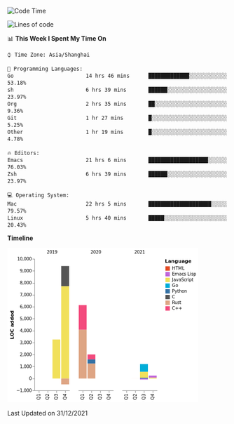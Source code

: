 <!--START_SECTION:waka-->
![Code Time](http://img.shields.io/badge/Code%20Time-545%20hrs%2054%20mins-blue)

![Lines of code](https://img.shields.io/badge/From%20Hello%20World%20I%27ve%20Written-22%20Thousand%20lines%20of%20code-blue)

📊 **This Week I Spent My Time On** 

```text
⌚︎ Time Zone: Asia/Shanghai

💬 Programming Languages: 
Go                       14 hrs 46 mins      █████████████░░░░░░░░░░░░   53.18% 
sh                       6 hrs 39 mins       ██████░░░░░░░░░░░░░░░░░░░   23.97% 
Org                      2 hrs 35 mins       ██░░░░░░░░░░░░░░░░░░░░░░░   9.36% 
Git                      1 hr 27 mins        █░░░░░░░░░░░░░░░░░░░░░░░░   5.25% 
Other                    1 hr 19 mins        █░░░░░░░░░░░░░░░░░░░░░░░░   4.78%

🔥 Editors: 
Emacs                    21 hrs 6 mins       ███████████████████░░░░░░   76.03% 
Zsh                      6 hrs 39 mins       ██████░░░░░░░░░░░░░░░░░░░   23.97%

💻 Operating System: 
Mac                      22 hrs 5 mins       ████████████████████░░░░░   79.57% 
Linux                    5 hrs 40 mins       █████░░░░░░░░░░░░░░░░░░░░   20.43%

```

**Timeline**

![Chart not found](https://raw.githubusercontent.com/nasen23/nasen23/master/charts/bar_graph.png) 


 Last Updated on 31/12/2021
<!--END_SECTION:waka-->
